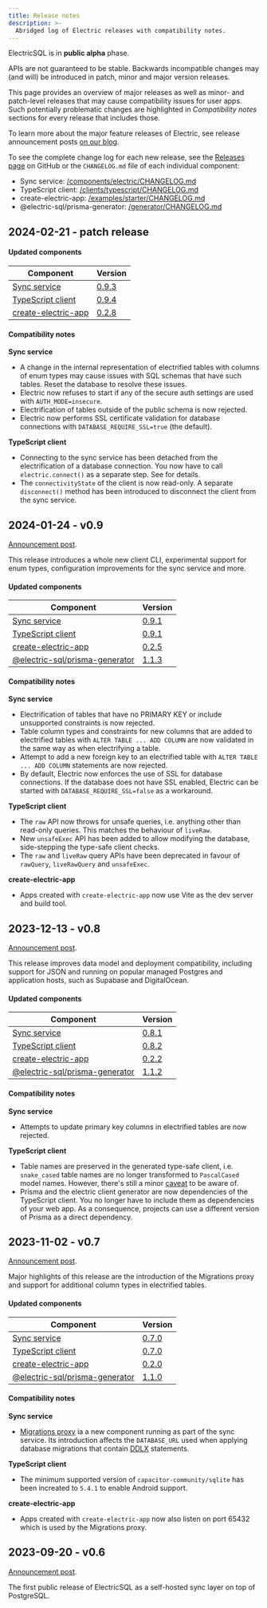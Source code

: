 ```yaml
---
title: Release notes
description: >-
  Abridged log of Electric releases with compatibility notes.
---
```


ElectricSQL is in <strong className="warning-color">public alpha</strong> phase.

APIs are not guaranteed to be stable. Backwards incompatible changes may (and will) be introduced in patch, minor and major version releases.

This page provides an overview of major releases as well as minor- and patch-level releases that may cause compatibility issues for user apps. Such potentially problematic changes are highlighted in *Compatibility notes* sections for every release that includes those.

To learn more about the major feature releases of Electric, see release announcement posts [on our blog](/blog/tags/release).

To see the complete change log for each new release, see the [Releases page](https://github.com/electric-sql/electric/releases) on GitHub or the `CHANGELOG.md` file of each individual component:

- Sync service: [/components/electric/CHANGELOG.md](https://github.com/electric-sql/electric/blob/main/components/electric/CHANGELOG.md)
- TypeScript client: [/clients/typescript/CHANGELOG.md](https://github.com/electric-sql/electric/blob/main/clients/typescript/CHANGELOG.md)
- create-electric-app: [/examples/starter/CHANGELOG.md](https://github.com/electric-sql/electric/blob/main/examples/starter/CHANGELOG.md)
- @electric-sql/prisma-generator: [/generator/CHANGELOG.md](https://github.com/electric-sql/electric/blob/main/generator/CHANGELOG.md)


## 2024-02-21 - patch release

#### Updated components

Component | Version
--------- | -------
[Sync service](https://hub.docker.com/r/electricsql/electric/tags) | [0.9.3](https://github.com/electric-sql/electric/blob/main/components/electric/CHANGELOG.md#093)
[TypeScript client](https://www.npmjs.com/package/electric-sql) | [0.9.4](https://github.com/electric-sql/electric/blob/main/clients/typescript/CHANGELOG.md#094)
[create-electric-app](https://www.npmjs.com/package/create-electric-app) | [0.2.8](https://github.com/electric-sql/electric/blob/main/examples/starter/CHANGELOG.md#028)

#### Compatibility notes

**Sync service**

- A change in the internal representation of electrified tables with columns of enum types may cause issues with SQL schemas that have such tables. Reset the database to resolve these issues.
- Electric now refuses to start if any of the secure auth settings are used with `AUTH_MODE=insecure`.
- Electrification of tables outside of the public schema is now rejected.
- Electric now performs SSL certificate validation for database connections with `DATABASE_REQUIRE_SSL=true` (the default).

**TypeScript client**

- Connecting to the sync service has been detached from the electrification of a database connection. You now have to call `electric.connect()` as a separate step. See <DocPageLink path="api/clients/typescript#instantiation" /> for details.
- The `connectivityState` of the client is now read-only. A separate `disconnect()` method has been introduced to disconnect the client from the sync service.

## 2024-01-24 - v0.9

[Announcement post](/blog/2024/01/24/electricsql-v0.9-released).

This release introduces a whole new client CLI, experimental support for enum types, configuration improvements for the sync service and more.

#### Updated components

Component | Version
--------- | -------
[Sync service](https://hub.docker.com/r/electricsql/electric/tags) | [0.9.1](https://github.com/electric-sql/electric/blob/main/components/electric/CHANGELOG.md#091)
[TypeScript client](https://www.npmjs.com/package/electric-sql) | [0.9.1](https://github.com/electric-sql/electric/blob/main/clients/typescript/CHANGELOG.md#091)
[create-electric-app](https://www.npmjs.com/package/create-electric-app) | [0.2.5](https://github.com/electric-sql/electric/blob/main/examples/starter/CHANGELOG.md#025)
[@electric-sql/prisma-generator](https://www.npmjs.com/package/@electric-sql/prisma-generator) | [1.1.3](https://github.com/electric-sql/electric/blob/main/generator/CHANGELOG.md#113)

#### Compatibility notes

**Sync service**

- Electrification of tables that have no PRIMARY KEY or include unsupported constraints is now rejected.
- Table column types and constraints for new columns that are added to electrified tables with `ALTER TABLE ... ADD COLUMN` are now validated in the same way as when electrifying a table.
- Attempt to add a new foreign key to an electrified table with `ALTER TABLE ... ADD COLUMN` statements are now rejected.
- By default, Electric now enforces the use of SSL for database connections. If the database does not have SSL enabled, Electric can be started with `DATABASE_REQUIRE_SSL=false` as a workaround.

**TypeScript client**

- The `raw` API now throws for unsafe queries, i.e. anything other than read-only queries. This matches the behaviour of `liveRaw`.
- New `unsafeExec` API has been added to allow modifying the database, side-stepping the type-safe client checks.
- The `raw` and `liveRaw` query APIs have been deprecated in favour of `rawQuery`, `liveRawQuery` and `unsafeExec`.

**create-electric-app**

- Apps created with `create-electric-app` now use Vite as the dev server and build tool.


## 2023-12-13 - v0.8

[Announcement post](/blog/2023/12/13/electricsql-v0.8-released).

This release improves data model and deployment compatibility, including support for JSON and running on popular managed Postgres and application hosts, such as Supabase and DigitalOcean.

#### Updated components

Component | Version
--------- | -------
[Sync service](https://hub.docker.com/r/electricsql/electric/tags) | [0.8.1](https://github.com/electric-sql/electric/blob/main/components/electric/CHANGELOG.md#081)
[TypeScript client](https://www.npmjs.com/package/electric-sql) | [0.8.2](https://github.com/electric-sql/electric/blob/main/clients/typescript/CHANGELOG.md#082)
[create-electric-app](https://www.npmjs.com/package/create-electric-app) | [0.2.2](https://github.com/electric-sql/electric/blob/main/examples/starter/CHANGELOG.md#022)
[@electric-sql/prisma-generator](https://www.npmjs.com/package/@electric-sql/prisma-generator) | [1.1.2](https://github.com/electric-sql/electric/blob/main/generator/CHANGELOG.md#112)

#### Compatibility notes

**Sync service**

- Attempts to update primary key columns in electrified tables are now rejected.

**TypeScript client**

- Table names are preserved in the generated type-safe client, i.e. `snake_cased` table names are no longer transformed to `PascalCased` model names. However, there's still a minor [caveat](/docs/usage/data-modelling/migrations#table-names) to be aware of.
- Prisma and the electric client generator are now dependencies of the TypeScript client. You no longer have to include them as dependencies of your web app. As a consequence, projects can use a different version of Prisma as a direct dependency.

## 2023-11-02 - v0.7

[Announcement post](/blog/2023/11/02/electricsql-v0.7-released).

Major highlights of this release are the introduction of the Migrations proxy and support for additional column types in electrified tables.

#### Updated components

Component | Version
--------- | -------
[Sync service](https://hub.docker.com/r/electricsql/electric/tags) | [0.7.0](https://github.com/electric-sql/electric/blob/main/components/electric/CHANGELOG.md#070)
[TypeScript client](https://www.npmjs.com/package/electric-sql) | [0.7.0](https://github.com/electric-sql/electric/blob/main/clients/typescript/CHANGELOG.md#070)
[create-electric-app](https://www.npmjs.com/package/create-electric-app) | [0.2.0](https://github.com/electric-sql/electric/blob/main/examples/starter/CHANGELOG.md#020)
[@electric-sql/prisma-generator](https://www.npmjs.com/package/@electric-sql/prisma-generator) | [1.1.0](https://github.com/electric-sql/electric/blob/main/generator/CHANGELOG.md#110)

#### Compatibility notes

**Sync service**

- [Migrations proxy](/docs/usage/data-modelling/migrations#migrations-proxy) ia a new component running as part of the sync service. Its introduction affects the `DATABASE_URL` used when applying database migrations that contain [DDLX](/docs/api/ddlx) statements.

**TypeScript client**

- The minimum supported version of `capacitor-community/sqlite` has been increated to `5.4.1` to enable Android support.

**create-electric-app**

- Apps created with `create-electric-app` now also listen on port 65432 which is used by the Migrations proxy.

## 2023-09-20 - v0.6

[Announcement post](/blog/2023/09/20/introducing-electricsql-v0.6).

The first public release of ElectricSQL as a self-hosted sync layer on top of PostgreSQL.
